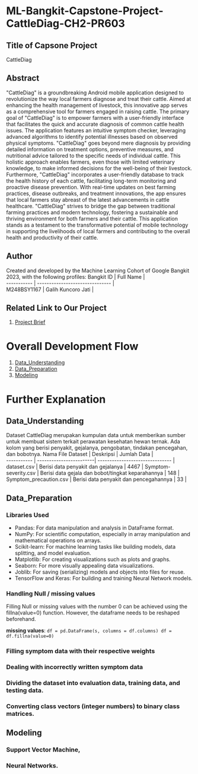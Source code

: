 # ML-Bangkit-Capstone-Project-CattleDiag-CH2-PR603


## Title of Capsone Project 
CattleDiag

## Abstract
"CattleDiag" is a groundbreaking Android mobile application designed to revolutionize the way local farmers diagnose and treat their cattle. Aimed at enhancing the health management of livestock, this innovative app serves as a comprehensive tool for farmers engaged in raising cattle. The primary goal of "CattleDiag" is to empower farmers with a user-friendly interface that facilitates the quick and accurate diagnosis of common cattle health issues.
The application features an intuitive symptom checker, leveraging advanced algorithms to identify potential illnesses based on observed physical symptoms. "CattleDiag" goes beyond mere diagnosis by providing detailed information on treatment options, preventive measures, and nutritional advice tailored to the specific needs of individual cattle. This holistic approach enables farmers, even those with limited veterinary knowledge, to make informed decisions for the well-being of their livestock.
Furthermore, "CattleDiag" incorporates a user-friendly database to track the health history of each cattle, facilitating long-term monitoring and proactive disease prevention. With real-time updates on best farming practices, disease outbreaks, and treatment innovations, the app ensures that local farmers stay abreast of the latest advancements in cattle healthcare.
"CattleDiag" strives to bridge the gap between traditional farming practices and modern technology, fostering a sustainable and thriving environment for both farmers and their cattle. This application stands as a testament to the transformative potential of mobile technology in supporting the livelihoods of local farmers and contributing to the overall health and productivity of their cattle.

## Author
Created and developed by the Machine Learning Cohort of Google Bangkit 2023, with the following profiles:
Bangkit ID  | Full Name                       |                
----------- | ------------------------------- |               
M248BSY1167 | Galih Kuncoro Jati  | 



## Related Link to Our Project
1. [Project Brief](https://docs.google.com/document/d/1PMCEKqtCIhXkZkfvbOby7mso87_mXo0LEJmka7PsVAE/edit?usp=sharing)


# Overall Development Flow 
1. [Data_Understanding](#Data_Understanding)  
2. [Data_Preparation](#Data_Preparation)    
3. [Modeling](#Modeling)  

# Further Explanation
## Data_Understanding
Dataset CattleDiag merupakan kumpulan data untuk memberikan sumber untuk membuat sistem terkait perawatan kesehatan hewan ternak. Ada kolom yang berisi penyakit, gejalanya, pengobatan, tindakan pencegahan, dan bobotnya.
Nama File Dataset   | Deskripsi               |  Jumlah Data                      |              
-----------         | ------------------------|   ------------------------------- |             
 dataset.csv        | Berisi data penyakit dan gejalanya | 4467                       |
 Symptom-severity.csv        |  Berisi data gejala dan bobot/tingkat keparahannya | 148 |
 Symptom_precaution.csv      |  Berisi data penyakit dan pencegahannya             | 33 |


## Data_Preparation
### Libraries Used
- Pandas: For data manipulation and analysis in DataFrame format.
- NumPy: For scientific computation, especially in array manipulation and mathematical operations on arrays.
- Scikit-learn: For machine learning tasks like building models, data splitting, and model evaluation.
- Matplotlib: For creating visualizations such as plots and graphs.
- Seaborn: For more visually appealing data visualizations.
- Joblib: For saving (serializing) models and objects into files for reuse.
- TensorFlow and Keras: For building and training Neural Network models.
### Handling Null / missing values
Filling Null or missing values with the number 0 can be achieved using the fillna(value=0) function. However, the dataframe needs to be reshaped beforehand.

**missing values**:
    ```
    df = pd.DataFrame(s, columns = df.columns)
    df = df.fillna(value=0)
    ``` 
### Filling symptom data with their respective weights
### Dealing with incorrectly written symptom data
### Dividing the dataset into evaluation data, training data, and testing data.
### Converting class vectors (integer numbers) to binary class matrices.

## Modeling
### Support Vector Machine,
### Neural Networks.


